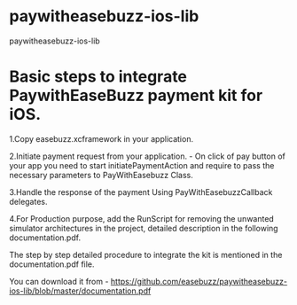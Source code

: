 # paywitheasebuzz-ios-lib
paywitheasebuzz-ios-lib

# Basic steps to integrate PaywithEaseBuzz payment kit for iOS.
1.Copy easebuzz.xcframework in your application.


2.Initiate payment request from your application. - On click of pay button of your app you need to start initiatePaymentAction and require to pass the necessary parameters to PayWithEasebuzz Class.


3.Handle the response of the payment Using PayWithEasebuzzCallback delegates.


4.For Production purpose, add the RunScript for removing the unwanted simulator architectures in the project, detailed description in the following documentation.pdf.

The step by step detailed procedure to integrate the kit is mentioned in the documentation.pdf file. 

You can download it from - 
https://github.com/easebuzz/paywitheasebuzz-ios-lib/blob/master/documentation.pdf
